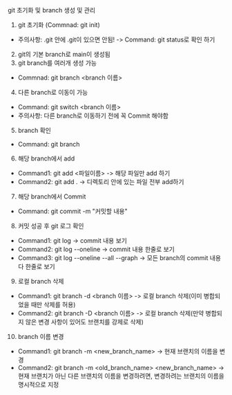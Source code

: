 git 초기화 및 branch 생성 및 관리
1. git 초기화 (Commnad: git init)
  - 주의사항: .git 안에 .git이 있으면 안됨! 
    -> Command: git status로 확인 하기
2. git의 기본 branch로 main이 생성됨
3. git branch를 여러개 생성 가능
  - Commnad: git branch <branch 이름>
4. 다른 branch로 이동이 가능
  - Command: git switch <branch 이름>
  - 주의사항: 다른 branch로 이동하기 전에 꼭 Commit 해야함
5. branch 확인
  - Command: git branch
6. 해당 branch에서 add
  - Command1: git add <파일이름>
    -> 해당 파일만 add 하기
  - Command2: git add .
    -> 디렉토리 안에 있는 파일 전부 add하기
7. 해당 branch에서 Commit
  - Command: git commit -m "커밋할 내용"

8. 커밋 성공 후 git 로그 확인
  - Command1: git log
    -> commit 내용 보기
  - Command2: git log --oneline
    -> commit 내용 한줄로 보기
  - Command3: git log --oneline --all --graph
    -> 모든 branch의 commit 내용 다 한줄로 보기
9. 로컬 branch 삭제
  - Command1: git branch -d <branch 이름>
    -> 로컬 branch 삭제(이미 병합되었을 때만 삭제를 허용)
  - Command2: git branch -D <branch 이름>
    -> 로컬 branch 삭제(만약 병합되지 않은 변경 사항이 있어도 브랜치를 강제로 삭제)

10. branch 이름 변경
  - Command1: git branch -m <new_branch_name>
    -> 현재 브랜치의 이름을 변경
  - Command2: git branch -m <old_branch_name> <new_branch_name>
    -> 현재 브랜치가 아닌 다른 브랜치의 이름을 변경하려면, 변경하려는 브랜치의 이름을 명시적으로 지정

    
